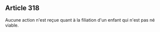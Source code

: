 Article 318
----
Aucune action n'est reçue quant à la filiation d'un enfant qui n'est pas né
viable.
